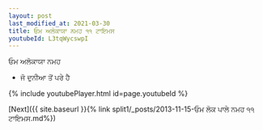 ```yaml
---
layout: post
last_modified_at: 2021-03-30
title: ਓਮ ਅਲੋਕਾਯਾ ਨਮਹ ੧੧ ਟਾਇਮਸ
youtubeId: L3tqWycswpI
---
```

 
 
 ਓਮ ਅਲੋਕਾਯਾ ਨਮਹ  
 
 -  ਜੋ ਦੁਨੀਆ ਤੋਂ ਪਰੇ ਹੈ 
 
  
 
  
 
 
 
 
 
 


{% include youtubePlayer.html id=page.youtubeId %}
 
[Next]({{ site.baseurl }}{% link  split1/_posts/2013-11-15-ਓਮ ਲੋਕ ਪਾਲੇ ਨਮਹ ੧੧ ਟਾਇਮਸ.md%})
 
